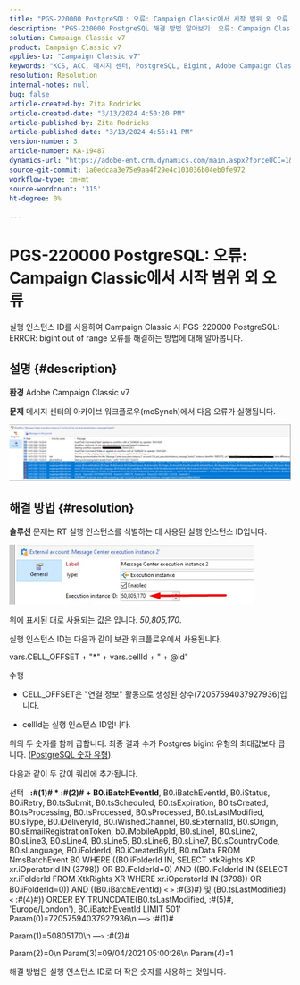 ```yaml
---
title: "PGS-220000 PostgreSQL: 오류: Campaign Classic에서 시작 범위 외 오류 발생"
description: "PGS-220000 PostgreSQL 해결 방법 알아보기: 오류: Campaign Classic에서 범위 밖 오류 발생"
solution: Campaign Classic v7
product: Campaign Classic v7
applies-to: "Campaign Classic v7"
keywords: "KCS, ACC, 메시지 센터, PostgreSQL, Bigint, Adobe Campaign Classic v7, PGS-220000, 오류: bigint 범위를 벗어남, 문제 해결"
resolution: Resolution
internal-notes: null
bug: false
article-created-by: Zita Rodricks
article-created-date: "3/13/2024 4:50:20 PM"
article-published-by: Zita Rodricks
article-published-date: "3/13/2024 4:56:41 PM"
version-number: 3
article-number: KA-19487
dynamics-url: "https://adobe-ent.crm.dynamics.com/main.aspx?forceUCI=1&pagetype=entityrecord&etn=knowledgearticle&id=f1155bc4-59e1-ee11-904d-6045bd0065b6"
source-git-commit: 1a0edcaa3e75e9aa4f29e4c103036b04eb0fe972
workflow-type: tm+mt
source-wordcount: '315'
ht-degree: 0%

---
```


# PGS-220000 PostgreSQL: 오류: Campaign Classic에서 시작 범위 외 오류


실행 인스턴스 ID를 사용하여 Campaign Classic 시 PGS-220000 PostgreSQL: ERROR: bigint out of range 오류를 해결하는 방법에 대해 알아봅니다.

## 설명 {#description}


<b>환경</b>
Adobe Campaign Classic v7

<b>문제</b>
메시지 센터의 아카이브 워크플로우(mcSynch)에서 다음 오류가 실행됩니다.

![](assets/___f3155bc4-59e1-ee11-904d-6045bd0065b6___.png)




## 해결 방법 {#resolution}


<b>솔루션</b>
문제는 RT 실행 인스턴스를 식별하는 데 사용된 실행 인스턴스 ID입니다.

![](assets/b19e48ed-65d1-ec11-a7b5-00224809c556.png)

위에 표시된 대로 사용되는 값은 입니다. *50,805,170*.

실행 인스턴스 ID는 다음과 같이 보관 워크플로우에서 사용됩니다.

vars.CELL_OFFSET + &quot;\*&quot; + vars.cellId + &quot; + @id&quot;

수행

- CELL_OFFSET은 &quot;연결 정보&quot; 활동으로 생성된 상수(72057594037927936)입니다.

- cellId는 실행 인스턴스 ID입니다.

위의 두 숫자를 함께 곱합니다. 최종 결과 수가 Postgres bigint 유형의 최대값보다 큽니다. ([PostgreSQL 숫자 유형](https://www.postgresql.org/docs/10/datatype-numeric.html)).

다음과 같이 두 값이 쿼리에 추가됩니다.

선택   <b>:#(1)# \* :#(2)# + B0.iBatchEventId</b>, B0.iBatchEventId, B0.iStatus, B0.iRetry, B0.tsSubmit, B0.tsScheduled, B0.tsExpiration, B0.tsCreated, B0.tsProcessing, B0.tsProcessed, B0.sProcessed, B0.tsLastModified, B0.sType, B0.iDeliveryId, B0.iWishedChannel, B0.sExternalId, B0.sOrigin, B0.sEmailRegistrationToken, b0.iMobileAppId, B0.sLine1, B0.sLine2, B0.sLine3, B0.sLine4, B0.sLine5, B0.sLine6, B0.sLine7, B0.sCountryCode, B0.sLanguage, B0.iFolderId, B0.iCreatedById, B0.mData FROM NmsBatchEvent B0 WHERE ((B0.iFolderId IN, SELECT xtkRights XR xr.iOperatorId IN (3798)) OR B0.iFolderId=0) AND ((B0.iFolderId IN (SELECT xr.iFolderId FROM XtkRights XR WHERE xr.iOperatorId IN (3798)) OR B0.iFolderId=0)) AND ((B0.iBatchEventId) `<` `>`  :#(3)#) 및 (B0.tsLastModified) `<`  :#(4)#)) ORDER BY TRUNCDATE(B0.tsLastModified, :#(5)#, &#39;Europe/London&#39;), B0.iBatchEventId LIMIT 501&#39; Param(0)=72057594037927936\n —`>`  :#(1)#

Param(1)=50805170\n —`>`  :#(2)#

Param(2)=0\n Param(3)=09/04/2021 05:00:26\n Param(4)=1

해결 방법은 실행 인스턴스 ID로 더 작은 숫자를 사용하는 것입니다.
